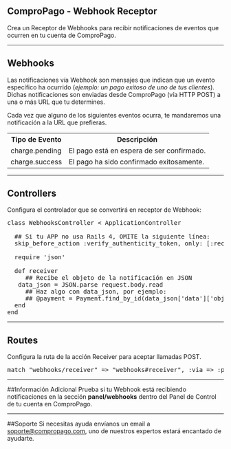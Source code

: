## ComproPago - Webhook Receptor
Crea un Receptor de Webhooks para recibir notificaciones de eventos que ocurren en tu cuenta de ComproPago.

---

## Webhooks
Las notificaciones vía Webhook son mensajes que indican que un evento específico ha ocurrido (<i>ejemplo: un pago exitoso de uno de tus clientes</i>). Dichas notificaciones son enviadas desde ComproPago (vía HTTP POST) a una o más URL que tu determines.

Cada vez que alguno de los siguientes eventos ocurra, te mandaremos una notificación a la URL que prefieras.
<table class="table">
	<tr>
		<th>Tipo de Evento</th>
		<th>Descripción</th>
	</tr>
	<tr>
		<td><span class="label" id="label-event">charge.pending</span></td>
		<td>El pago está en espera de ser confirmado.</td>
	</tr>
	<tr>
		<td><span class="label" id="label-event">charge.success</span></td>
		<td>El pago ha sido confirmado exitosamente.</td>
	</tr>
</table>

---

## Controllers
Configura el controlador que se convertirá en receptor de Webhook:
<pre>
class WebhooksController < ApplicationController

  ## Si tu APP no usa Rails 4, OMITE la siguiente línea:
  skip_before_action :verify_authenticity_token, only: [:receiver]

  require 'json'

  def receiver
     ## Recibe el objeto de la notificación en JSON
   data_json = JSON.parse request.body.read
     ## Haz algo con data_json, por ejemplo:
     ## @payment = Payment.find_by_id(data_json['data']['object']['id'].to_i)
  end
end
</pre>

---

## Routes
Configura la ruta de la acción Receiver para aceptar llamadas POST.
<pre>
match "webhooks/receiver" => "webhooks#receiver", :via => :post
</pre>

---

##Información Adicional
Prueba si tu Webhook está recibiendo notificaciones en la sección **panel/webhooks** dentro del Panel de Control de tu cuenta en ComproPago.

---

##Soporte
Si necesitas ayuda envíanos un email a <a href="mailto:soporte@compropago.com?Subject=Soporte" target="_top">soporte@compropago.com</a>, uno de nuestros expertos estará encantado de ayudarte.